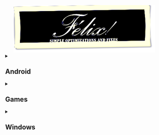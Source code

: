 <div align="center"><img src="logo.png" /></div>

<details><summary><h2>Android</h2></summary>
  <details><summary><h3>Software</h3></summary>
    <div align="center">

| Software | Author | Version | Root |
|----------|--------|---------|------|
| <a href="https://adaway.org/">AdAway</a> | <a href="https://github.com/AdAway">AdAway</a> | <img src="https://img.shields.io/github/release/AdAway/AdAway.svg?style=flat&color=007e5f&label=" /> | 🟩 |
| <a href="https://f-droid.org/packages/s1m.savertuner/">SaverTuner</a> | <a href="https://codeberg.org/s1m">s1m</a> |  | 🟥 |
| <a href="https://play.google.com/store/apps/details?id=eu.thedarken.sdm">SD Maid</a> | <a href="https://github.com/d4rken">Matthias Urhahn</a> |  | 🟥 |
</details>

  <details><summary><h3>Magisk Modules</h3></summary>
    <div align="center">

| Module | Author | Version |
|--------|--------|---------|
| <a href="https://github.com/VR-25/acc">Advanced Charging Controller (ACC)</a> | <a href="https://github.com/VR-25">VR-25</a> | <a href="https://github.com/VR-25/acc/releases/latest"><img src="https://img.shields.io/github/release/VR-25/acc.svg?style=flat&color=007e5f&label=" /></a> |
| <a href="https://github.com/ez-me/ezme-nodebug">Ez-me NoDebug</a> | <a href="https://github.com/ez-me">Esteban Zapata</a> | <a href="https://github.com/Magisk-Modules-Repo/magisk-drm-disabler/releases/latest"><img src="https://img.shields.io/github/release/ez-me/ezme-nodebug.svg?style=flat&color=007e5f&label=" /></a> |
| <a href="https://github.com/Magisk-Modules-Repo/magisk-drm-disabler">Magisk DRM Disabler</a> | <a href="https://github.com/Atrate">Atrate</a> | <a href="https://github.com/Magisk-Modules-Repo/magisk-drm-disabler/releases/latest"><img src="https://img.shields.io/github/release/Magisk-Modules-Repo/magisk-drm-disabler.svg?style=flat&color=007e5f&label=" /></a> |
| <a href="https://github.com/chiteroman/PlayIntegrityFix">Play Integrity Fix</a> | <a href="https://github.com/chiteroman">Marcos</a> | <a href="https://github.com/chiteroman/PlayIntegrityFix/releases/latest"><img src="https://img.shields.io/github/release/chiteroman/PlayIntegrityFix.svg?style=flat&color=007e5f&label=" /></a> |
| <a href="https://github.com/ez-me/Simple_BootloopSaver">Simple Bootloop Saver</a> | <a href="https://github.com/ez-me">Esteban Zapata</a> | <a href="modules/Simple_BootloopSaver-v2.zip?raw=true"><img src="https://img.shields.io/badge/v2-007e5f" /></a> |
| <a href="https://github.com/gloeyisk/universal-gms-doze">Universal GMS Doze</a> | <a href="https://github.com/gloeyisk">Gilang Iskandar </a> | <a href="https://github.com/gloeyisk/universal-gms-doze/releases/latest"><img src="https://img.shields.io/github/release/gloeyisk/universal-gms-doze.svg?style=flat&color=007e5f&label=" /></a> |
</details>
</div></details>

<details><summary><h2>Games</h2></summary>
  <details><summary><h3>Minecraft</h3></summary>
    <div align="center">

|   | Pack | Loader |
|---|------|--------|
| 1 | <a href="https://www.curseforge.com/minecraft/modpacks/breakneck">Breakneck: Optimized</a> | Fabric |
| 2 | <a href="https://www.curseforge.com/minecraft/modpacks/fabulously-optimized">Fabulously Optimized</a> | Fabric |
| 3 | <a href="https://modrinth.com/modpack/remarkably">Remarkably Optimized</a> | Fabric |
| 4 | <a href="https://modrinth.com/modpack/sop">Simply Optimized</a> | Fabric |
| 5 | <a href="https://www.mediafire.com/folder/1xpbpu8zjwxh3/Minecraft">félix<i>!</i> Pack</a> | Fabric |
| 6 | <a href="https://www.curseforge.com/minecraft/modpacks/cubed-optimized">Cubed Optimized FPS</a> | Fabric |
| 7 | <a href="https://www.curseforge.com/minecraft/modpacks/optimized-forge-forge">Optimized fps</a> | Forge |
</details>
</div></details>

<details><summary><h2>Windows</h2></summary>
  <div align="center">

| Software | Author | Tutorial |
|----------|--------|----------|
| <a href="https://github.com/ChrisTitusTech/winutil#usage">Chris Titus Tech's Windows Utility</a> | <a href="https://github.com/ChrisTitusTech"><img width="250" src="https://github.com/ChrisTitusTech/ChrisTitusTech/blob/main/ctt-600px-github.png?raw=true" /></a> | <a href="https://farside.link/invidious/watch?v=92SM8Az5QVM"><img src="images/icons/youtube.svg" width="32" /></a> |
| Khorvie 2024 Optimizations | <a href="https://www.youtube.com/@khorvietech"><img width="50" src="https://yt3.googleusercontent.com/XM3z3M3oRs9tu56WI_AQ2M1i8oi6g2Gq-cPmlF9MozkOyFNLCEd9wysGaIsEWwhjwjyNmlvI9Yg"></a> | <a href="https://farside.link/invidious/watch?v=iBiNfa32AnE"><img src="images/icons/youtube.svg" width="32" /></a> |
| <a href="https://github.com/undergroundwires/privacy.sexy#readme">privacy.sexy</a> | <a href="https://github.com/undergroundwires"><img width="50" src="https://avatars.githubusercontent.com/u/15555035" /></a> | <a href="https://github.com/undergroundwires/privacy.sexy#get-started"><img src="images/icons/github.svg" width="32" /></a>
</div></details>
